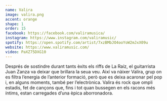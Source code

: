 ```yaml
---
name: Valira
image: valira.png
accent: orange
shape: 1
order: 15
facebook: https://facebook.com/valiramusica/
instagram: https://www.instagram.com/valiramusic/
spotify: https://open.spotify.com/artist/7xzBMbJO4ooYoW2mJxX09u
website: https://www.valiramusic.com/
video: PaXZ75DXG10
---
```


Després de sostindre durant tants èxits els riffs de La Raíz, el guitarrista Juan Zanza va deixar que brillara la seua veu. Així va nàixer Valira, grup on es filtra l’energia de l’anterior formació, però que es deixa acaronar pel pop i, en alguns moments, també per l’electrònica. Valira és rock que ompli estadis, fet de cançons que, fins i tot quan bussegen en els racons més íntims, estan carregades d’una èpica aborronadora.
